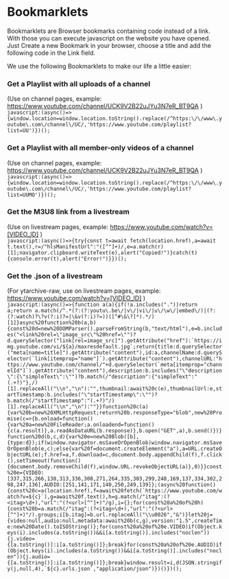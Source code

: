 # Bookmarklets

Bookmarklets are Browser bookmarks containing code instead of a link. With those you can execute javascript on the website you have opened.
</br>Just Create a new Bookmark in your browser, choose a title and add the following code in the Link field.

We use the following Bookmarklets to make our life a little easier:

### Get a Playlist with all uploads of a channel
(Use on channel pages, example: https://www.youtube.com/channel/UCK9V2B22uJYu3N7eR_BT9QA )</br>
`javascript:(async()=>{window.location=window.location.toString().replace(/^https:\/\/www\.youtube\.com\/channel\/UC/,'https://www.youtube.com/playlist?list=UU')})();`

### Get a Playlist with all member-only videos of a channel
(Use on channel pages, example: https://www.youtube.com/channel/UCK9V2B22uJYu3N7eR_BT9QA )</br>
`javascript:(async()=>{window.location=window.location.toString().replace(/^https:\/\/www\.youtube\.com\/channel\/UC/,'https://www.youtube.com/playlist?list=UUMO')})();`

### Get the M3U8 link from a livestream
(Use on livestream pages, example: https://www.youtube.com/watch?v=[VIDEO_ID] )</br>
`javascript:(async()=>{try{const t=await fetch(location.href),a=await t.text(),r=/"hlsManifestUrl":"([^"]+)/,e=a.match(r)[1];navigator.clipboard.writeText(e),alert("Copied!")}catch(t){console.error(t),alert("Error!")}})();`

### Get the .json of a livestream
(For ytarchive-raw, use on livestream pages, example: https://www.youtube.com/watch?v=[VIDEO_ID] )</br>
```javascript:(async()=>{function a(a){if(!a.includes("."))return a;return a.match(/^.*(?:(?:youtu\.be\/|v\/|vi\/|u\/\w\/|embed\/)|(?:(?:watch)?\?v(?:i)?=|\&v(?:i)?=))([^#\&\?]*).*/)[1]}async%20function%20b(a,b){const%20d=new%20DOMParser().parseFromString(b,"text/html"),e=b.includes("<link%20rel=\"image_src\"%20href=\"")?d.querySelector("link[rel=image_src]").getAttribute("href"):`https://img.youtube.com/vi/${a}/maxresdefault.jpg`;return{title:d.querySelector("meta[name=title]").getAttribute("content"),id:a,channelName:d.querySelector(`link[itemprop="name"]`).getAttribute("content"),channelURL:"https://www.youtube.com/channel/"+d.querySelector(`meta[itemprop="channelId"]`).getAttribute("content"),description:b.includes("\"description\":{\"simpleText\":\"")?b.match(/"description":{"simpleText":"(.+?)"},/)[1].replaceAll("\\n","\n"):"",thumbnail:await%20c(e),thumbnailUrl:e,startTimestamp:b.includes("\"startTimestamp\":\"")?b.match(/"startTimestamp":"(.+?)"/)[1].replaceAll("\\n","\n"):""}}function%20c(a){var%20b=new%20XMLHttpRequest;return%20b.responseType="blob",new%20Promise(c=>{b.onload=function(){var%20a=new%20FileReader;a.onloadend=function(){c(a.result)},a.readAsDataURL(b.response)},b.open("GET",a),b.send()})}function%20d(b,c,d){var%20e=new%20Blob([b],{type:d});if(window.navigator.msSaveOrOpenBlob)window.navigator.msSaveOrOpenBlob(e,c);else{var%20f=document.createElement("a"),a=URL.createObjectURL(e);f.href=a,f.download=c,document.body.appendChild(f),f.click(),setTimeout(function(){document.body.removeChild(f),window.URL.revokeObjectURL(a)},0)}}const%20e={VIDEO:[337,315,266,138,313,336,308,271,264,335,303,299,248,169,137,334,302,298,247,136],AUDIO:[251,141,171,140,250,249,139]};(async%20function(){const%20c=a(location.href),f=await%20fetch(`https://www.youtube.com/watch?v=${c}`),g=await%20f.text(),h=g.match(/"itag":(?<itag>\d+),"url":"(?<url>[^"]+)"/g),i={};for(const%20a%20of%20h){const%20b=a.match(/"itag":(?<itag>\d+),"url":"(?<url>[^"]+)"/).groups;i[b.itag]=b.url.replaceAll("\\u0026","&")}let%20j={video:null,audio:null,metadata:await%20b(c,g),version:"1.5",createTime:new%20Date().toISOString()};for(const%20a%20of%20e.VIDEO)if(Object.keys(i).includes(a.toString())&&i[a.toString()].includes("noclen")){j.video={[a.toString()]:i[a.toString()]};break}for(const%20a%20of%20e.AUDIO)if(Object.keys(i).includes(a.toString())&&i[a.toString()].includes("noclen")){j.audio={[a.toString()]:i[a.toString()]};break}window.result=i,d(JSON.stringify(j,null,4),`${c}.urls.json`,"application/json")})()})();```
